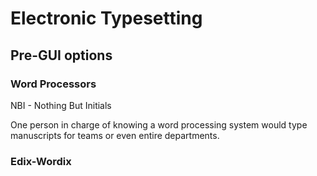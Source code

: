 # Electronic Typesetting #

## Pre-GUI options ##

### Word Processors ###

NBI - Nothing But Initials

One person in charge of knowing a word processing system would type manuscripts for teams or even entire departments.

### Edix-Wordix ###